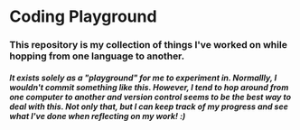 # Coding Playground
### This repository is my collection of things I've worked on while hopping from one language to another. 
##### It exists solely as a "playground" for me to experiment in. Normallly, I wouldn't commit something like this. However, I tend to hop around from one computer to another and version control seems to be the best way to deal with this. Not only that, but I can keep track of my progress and see what I've done when reflecting on my work! :)
